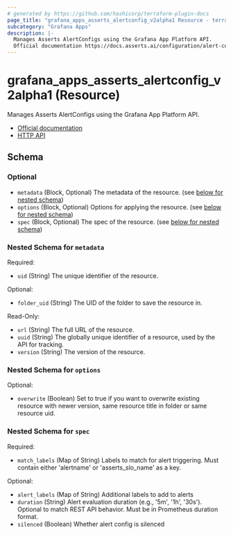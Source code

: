 ```yaml
---
# generated by https://github.com/hashicorp/terraform-plugin-docs
page_title: "grafana_apps_asserts_alertconfig_v2alpha1 Resource - terraform-provider-grafana"
subcategory: "Grafana Apps"
description: |-
  Manages Asserts AlertConfigs using the Grafana App Platform API.
  Official documentation https://docs.asserts.ai/configuration/alert-config/HTTP API https://grafana.com/docs/grafana/latest/developers/http_api/apis/
---
```


# grafana_apps_asserts_alertconfig_v2alpha1 (Resource)

Manages Asserts AlertConfigs using the Grafana App Platform API.

* [Official documentation](https://docs.asserts.ai/configuration/alert-config/)
* [HTTP API](https://grafana.com/docs/grafana/latest/developers/http_api/apis/)



<!-- schema generated by tfplugindocs -->
## Schema

### Optional

- `metadata` (Block, Optional) The metadata of the resource. (see [below for nested schema](#nestedblock--metadata))
- `options` (Block, Optional) Options for applying the resource. (see [below for nested schema](#nestedblock--options))
- `spec` (Block, Optional) The spec of the resource. (see [below for nested schema](#nestedblock--spec))

<a id="nestedblock--metadata"></a>
### Nested Schema for `metadata`

Required:

- `uid` (String) The unique identifier of the resource.

Optional:

- `folder_uid` (String) The UID of the folder to save the resource in.

Read-Only:

- `url` (String) The full URL of the resource.
- `uuid` (String) The globally unique identifier of a resource, used by the API for tracking.
- `version` (String) The version of the resource.


<a id="nestedblock--options"></a>
### Nested Schema for `options`

Optional:

- `overwrite` (Boolean) Set to true if you want to overwrite existing resource with newer version, same resource title in folder or same resource uid.


<a id="nestedblock--spec"></a>
### Nested Schema for `spec`

Required:

- `match_labels` (Map of String) Labels to match for alert triggering. Must contain either 'alertname' or 'asserts_slo_name' as a key.

Optional:

- `alert_labels` (Map of String) Additional labels to add to alerts
- `duration` (String) Alert evaluation duration (e.g., '5m', '1h', '30s'). Optional to match REST API behavior. Must be in Prometheus duration format.
- `silenced` (Boolean) Whether alert config is silenced 